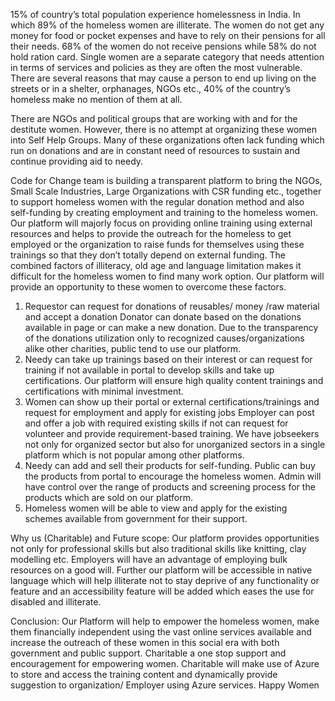 
15% of country’s total population experience homelessness in India. In which 89% of the homeless women are illiterate. The women do not get any money for food or pocket expenses and have to rely on their pensions for all their needs. 68% of the women do not receive pensions while 58% do not hold ration card. Single women are a separate category that needs attention in terms of services and policies as they are often the most vulnerable. There are several reasons that may cause a person to end up living on the streets or in a shelter, orphanages, NGOs etc., 40% of the country’s homeless make no mention of them at all. 

 There are NGOs and political groups that are working with and for the destitute women. However, there is no attempt at organizing these women into Self Help Groups. Many of these organizations often lack funding which run on donations and are in constant need of resources to sustain and continue providing aid to needy.

 Code for Change team is building a transparent platform to bring the NGOs, Small Scale Industries, Large Organizations with CSR funding etc., together to support homeless women with the regular donation method and also self-funding by creating employment and training to the homeless women. Our platform will majorly focus on providing online training using external resources and helps to provide the outreach for the homeless to get employed or the organization to raise funds for themselves using these trainings so that they don’t totally depend on external funding. The combined factors of illiteracy, old age and language limitation makes it difficult for the homeless women to find many work option. Our platform will provide an opportunity to these women to overcome these factors.

1.	Requestor can request for donations of reusables/ money /raw material and accept a donation
Donator can donate based on the donations available in page or can make a new donation.
Due to the transparency of the donations utilization only to recognized causes/organizations alike other charities, public tend to use our platform.
2.	Needy can take up trainings based on their interest or can request for training if not available in portal to develop skills and take up certifications.
Our platform will ensure high quality content trainings and certifications with minimal investment.
3.	Women can show up their portal or external certifications/trainings and request for employment and apply for existing jobs
Employer can post and offer a job with required existing skills if not can request for volunteer and provide requirement-based training.
We have jobseekers not only for organized sector but also for unorganized sectors in a single platform which is not popular among other platforms.
4.	Needy can add and sell their products for self-funding.
Public can buy the products from portal to encourage the homeless women.
Admin will have control over the range of products and screening process for the products which are sold on our platform.
5.	Homeless women will be able to view and apply for the existing schemes available from government for their support.


Why us (Charitable) and Future scope:
Our platform provides opportunities not only for professional skills but also traditional skills like knitting, clay modelling etc. Employers will have an advantage of employing bulk resources on a good will.
Further our platform will be accessible in native language which will help illiterate not to stay deprive of any functionality or feature and an accessibility feature will be added which eases the use for disabled and illiterate.

Conclusion: 
Our Platform will help to empower the homeless women, make them financially independent using the vast online services available and increase the outreach of these women in this social era with both government and public support.
Charitable a one stop support and encouragement for empowering women.
Charitable will make use of Azure to store and access the training content and dynamically provide suggestion to organization/ Employer using Azure services.
Happy Women





